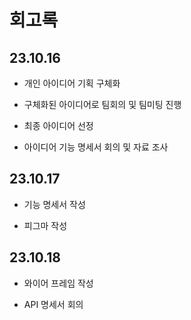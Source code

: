 # 회고록

## 23.10.16

- 개인 아이디어 기획 구체화

- 구체화된 아이디어로 팀회의 및 팀미팅 진행

- 최종 아이디어 선정

- 아이디어 기능 명세서 회의 및 자료 조사

## 23.10.17

- 기능 명세서 작성

- 피그마 작성

## 23.10.18

- 와이어 프레임 작성

- API 명세서 회의